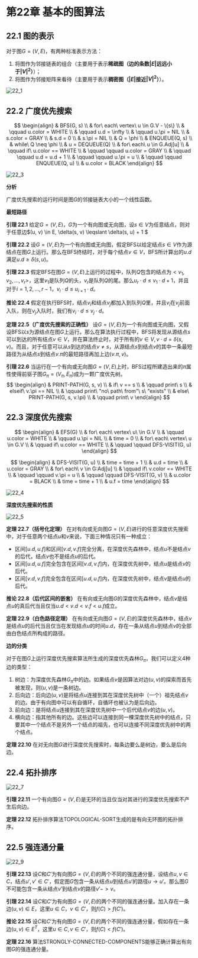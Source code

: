 # 第22章 基本的图算法



## 22.1 图的表示

对于图$G= (V, E)$，有两种标准表示方法：

1. 将图作为邻接链表的组合（主要用于表示**稀疏图（边的条数$|E|$远远小于$|V|^2$）**）；
2. 将图作为邻接矩阵来看待（主要用于表示**稠密图（$|E|$接近$|V|^2$）**）。

![22_1](res/22_1.png)



## 22.2 广度优先搜索

$$
\begin{align}
& BFS(G, s) \\
& for\ each\ vertex\ u \in G.V - \{s\} \\
& \qquad u.color = WHITE \\
& \qquad u.d = \infty \\
& \qquad u.\pi = NIL \\
& s.color = GRAY \\
& s.d = 0 \\
& s.\pi = NIL \\
& Q = \phi \\
& ENQUEUE(Q, s) \\
& while\ Q \neq \phi \\
& u = DEQUEUE(Q) \\
& for\ each\ u \in G.Adj[u] \\
& \qquad if\ u.color == WHITE \\
& \qquad \qquad u.color = GRAY \\
& \qquad \qquad u.d = u.d + 1 \\
& \qquad \qquad u.\pi = u \\
& \qquad \qquad ENQUEUE(Q, u) \\
& u.color = BLACK
\end{align}
$$

![22_3](res/22_3.png)

**分析**

广度优先搜索的运行时间是图$G$的邻接链表大小的一个线性函数。

**最短路径**

**引理 22.1** 给定$G = (V, E)$，$G$为一个有向图或无向图，设$s \in V$为任意结点，则对于任意边$(u, v) \in E, \delta(s, v) \leqslant \delta(s, u) + 1 $

**引理 22.2** 设$G=(V, E)$为一个有向图或无向图，假定BFS以给定结点$s \in V$作为源结点在图$G$上运行。那么在BFS终结时，对于每个结点$v \in V$，BFS所计算出的$u.d$满足$u.d \geqslant \delta(s, u)$。

**引理 22.3** 假定BFS在图$G = (V, E)$上运行的过程中，队列$Q$包含的结点为$<v_1, v_2, ..., v_r>$，这里$v_1$是队列$Q$的头，$v_r$是队列$Q$的尾。那么$u_r \cdot d \leqslant v_1 \cdot d + 1$，并且对于$i = 1, 2, ..., r - 1$，$v_i \cdot d \leqslant u_{i + 1} \cdot d$。

**推论 22.4** 假定在执行BFS时，结点$v_i$和结点$v_j$都加入到队列$Q$里，并且$v_i$在$v_j$前面入队，则在$v_j$入队时，我们有$v_i \cdot d \leqslant v_j \cdot d$。

**定理 22.5（广度优先搜索的正确性）** 设$G = (V, E)$为一个有向图或无向图，又假设BFS以$s$为源结点在图$G$上运行。那么在算法执行过程中，BFS将发现从源结点$s$可以到达的所有结点$v \in V$，并在算法终止时，对于所有的$v \in V, v \cdot d = \delta(s, v)$。而且，对于任意可以从$s$到达的结点$v \neq s$，从源结点$s$到结点$v$的其中一条最短路径为从结点$s$到结点$v.\pi$的最短路径再加上边$(v.\pi, v)$。

**引理 22.6** 当运行在一个有向或无向图$G = (V, E)$上时，BFS过程所建造出来的$\pi$属性使得前驱子图$G_{\pi} = (V_{\pi}, E_{\pi})$成为一颗广度优先树。
$$
\begin{align}
& PRINT-PATH(G, s, v) \\
& if\ v == s \\
& \qquad print\ s \\
& elseif\ v.\pi == NIL \\
& \qquad print\ "no\ path\ from"\ s\ "exists" \\
& else\ PRINT-PATH(G, s, v.\pi) \\
& \qquad print\ v 
\end{align}
$$


## 22.3 深度优先搜索

$$
\begin{align}
& EFS(G) \\
& for\ each\ vertex\ u\ \in G.V \\
& \qquad u.color = WHITE \\
& \qquad u.\pi = NIL \\
& time = 0 \\
& for\ each\ vertex\ u \in G.V \\
& \qquad if\ u.color == WHITE \\
& \qquad \qquad DFS-VISIT(G, u)
\end{align}
$$

$$
\begin{align}
& DFS-VISIT(G, u) \\
& time = time + 1 \\
& u.d = time \\
& u.color = GRAY \\
& for\ each\ v \in G:Adj[u] \\
& \qquad if\ v.color == WHITE \\
& \qquad \qquad v.\pi = u \\
& \qquad \qquad DFS-VISIT(G, v) \\
& u.color = BLACK \\
& time = time + 1 \\
& u.f = time
\end{align}
$$

![22_4](res/22_4.png)

**深度优先搜索的性质**

![22_5](res/22_5.png)

**定理 22.7（括号化定理）** 在对有向或无向图$G = (V, E)$进行的任意深度优先搜索中，对于任意两个结点$u$和$v$来说，下面三种情况只有一种成立：

- 区间$[u.d, u.f]$和区间$[v.d, v.f]$完全分离，在深度优先森林中，结点$u$不是结点$v$的后代，结点$v$也不是结点$u$的后代。
- 区间$[u.d, u.f]$完全包含在区间$[v.d, v.f]$内，在深度优先树中，结点$u$是结点$v$的后代。
- 区间$[v.d, v.f]$完全包含在区间$[u.d, u.f]$内，在深度优先树中，结点$v$是结点$u$的后代。

**推论 22.8（后代区间的嵌套）** 在有向或无向图$G$的深度优先森林中，结点$v$是结点$u$的真后代当且仅当$u.d < v.d < v.f < u.f$成立。

**定理 22.9（白色路径定理）** 在有向或无向图$G = (V, E)$的深度优先森林中，结点$v$是结点$u$的后代当且仅当在发现结点$u$的时间$u.d$，存在一条从结点$u$到结点$v$的全部由白色结点所构成的路径。

**边的分类**

对于在图$G$上运行深度优先搜索算法所生成的深度优先森林$G_{\pi}$，我们可以定义4种边的类型：

1. 树边：为深度优先森林$G_{\pi}$中的边。如果结点$v$是因算法对边$(u, v)$的探索而首先被发现，则$(u, v)$是一条树边。
2. 后向边：后向边$(u, v)$是将结点$u$连接到其在深度优先树中（一个）祖先结点$v$的边。由于有向图中可以有自循环，自循环也被认为是后向边。
3. 前向边：是将结点$u$连接到其在深度优先树中一个后代结点$v$的边$(u, v)$。
4. 横向边：指其他所有的边。这些边可以连接到同一棵深度优先树中的结点，只要其中一个结点不是另外一个结点的祖先，也可以连接不同深度优先树中的两个结点。

**定理 22.10** 在对无向图$G$进行深度优先搜索时，每条边要么是树边，要么是后向边。



## 22.4 拓扑排序

![22_7](res/22_7.png)

**引理 22.11** 一个有向图$G = (V, E)$是无环的当且仅当对其进行的深度优先搜索不产生后向边。

**定理 22.12** 拓扑排序算法TOPOLOGICAL-SORT生成的是有向无环图的拓扑排序。



## 22.5 强连通分量

![22_9](res/22_9.png)

**引理 22.13** 设$C$和$C'$为有向图$G = (V, E)$的两个不同的强连通分量，设结点$u, v \in C$，结点$u', v' \in C'$，假定图$G$包含一条从结点$u$到结点$u'$的路径$u → u'$。那么图$G$不可能包含一条从结点$v'$到结点$v$的路径$v' -> v$。

**引理 22.14** 设$C$和$C'$为有向图$G = (V, E)$的两个不同的强连通分量。加入存在一条边$(u, v) \in E$，这里$u \in C，v \in C'$，则$f(C) > f(C')$。

**推论 22.15** 设$C$和$C'$为有向图$G = (V, E)$的两个不同的强连通分量，假如存在一条边$(u, v) \in E^T$，这里$u \in C, v \in C'$，则$f(C) < f(C')$。

**定理 22.16** 算法STRONGLY-CONNECTED-COMPONENTS能够正确计算出有向图$G$的强连通分量。


